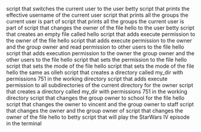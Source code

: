 script that switches the current user to the user betty
script that prints the effective username of the current user
script that prints all the groups the current user is part of
script that prints all the groups the current user is part of
script that changes the owner of the file hello to the user betty
script that creates an empty file called hello
script that adds execute permission to the owner of the file hello
script that adds execute permission to the owner and the group owner and read permission to other users to the file hello
script that adds execution permission to the owner the group owner and the other users to the file hello
script that sets the permission to the file hello
script that sets the mode of the file hello
script that sets the mode of the file hello the same as olleh
script that creates a directory called my_dir with permissions 751 in the working directory
script that adds execute permission to all subdirectories of the current directory for the owner
script that creates a directory called my_dir with permissions 751 in the working directory
script that changes the group owner to school for the file hello
script that changes the owner to vincent and the group owner to staff
script that changes the owner and the group owner of
script that changes the owner of the file hello to betty
script that will play the StarWars IV episode in the terminal
